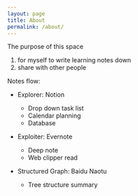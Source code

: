 ```yaml
---
layout: page
title: About
permalink: /about/
---
```


The purpose of this space

1. for myself to write learning notes down
2. share with other people

Notes flow:

- Explorer: Notion
     
     - Drop down task list
     - Calendar planning
     - Database


- Exploiter: Evernote

    - Deep note
    - Web clipper read 


- Structured Graph: Baidu Naotu

    - Tree structure summary 
